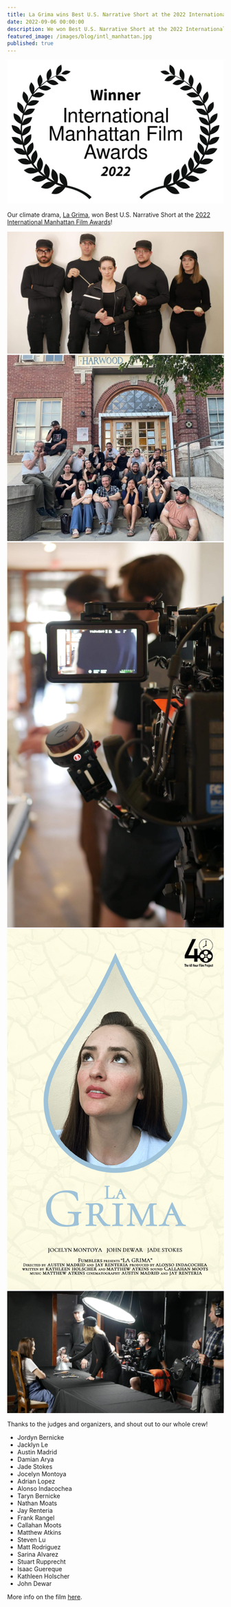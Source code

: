 ```yaml
---
title: La Grima wins Best U.S. Narrative Short at the 2022 International Manhattan Film Awards!
date: 2022-09-06 00:00:00
description: We won Best U.S. Narrative Short at the 2022 International Manhattan Film Awards.
featured_image: /images/blog/intl_manhattan.jpg
published: true
---
```

![](/images/blog/la_grima_intl_manhattan_winner.png)

Our climate drama, [La Grima](/project/la-grima), won Best U.S. Narrative Short at the [2022 International Manhattan Film Awards](https://www.manhattanfilmawards.art/3rd)!

<div class="gallery" data-columns="2">
	<img src="/images/la_grima/behind_3.jpg">
	<img src="/images/la_grima/behind_1.jpg">
	<img src="/images/la_grima/behind_2.jpg">
	<img src="/images/la_grima/poster.png">
	<img src="/images/la_grima/behind_4.jpg">
</div>

Thanks to the judges and organizers, and shout out to our whole crew!

* Jordyn Bernicke
* Jacklyn Le
* Austin Madrid
* Damian Arya
* Jade Stokes
* Jocelyn Montoya
* Adrian Lopez
* Alonso Indacochea
* Taryn Bernicke
* Nathan Moats
* Jay Renteria
* Frank Rangel
* Callahan Moots
* Matthew Atkins
* Steven Lu
* Matt Rodriguez
* Sarina Alvarez
* Stuart Rupprecht
* Isaac Guereque
* Kathleen Holscher
* John Dewar

More info on the film [here](/project/la-grima).